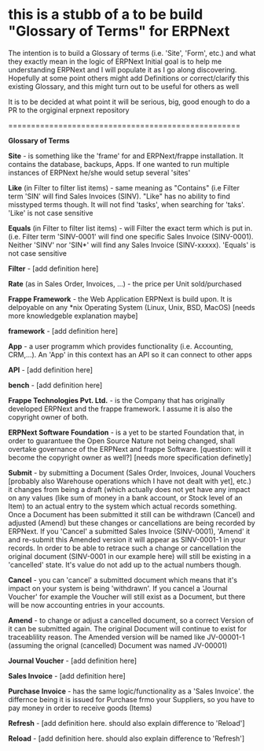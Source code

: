 # this is a stubb of a to be build "Glossary of Terms" for ERPNext

The intention is to build a Glossary of terms (i.e. 'Site', 'Form', etc.) and what they exactly mean in the logic of ERPNext
Initial goal is to help me understanding ERPNext and I will populate it as I go along discovering. Hopefully at some point others might add Definitions or correct/clarify this existing Glossary, and this might turn out to be useful for others as well

It is to be decided at what point it will be serious, big, good enough to do a PR to the orgiginal erpnext repository

===================================================

**Glossary of Terms**

**Site** - is something like the 'frame' for and ERPNext/frappe installation. It contains the database, backups, Apps. If one wanted to run multiple instances of ERPNext he/she would setup several 'sites'

**Like** (in Filter to filter list items) - same meaning as "Contains" (i.e Filter term 'SIN' will find Sales Invoices (SINV). "Like" has no ability to find misstyped terms though. It will not find 'tasks', when searching for 'taks'. 'Like' is not case sensitive

**Equals** (in Filter to filter list items) - will Filter the exact term which is put in. (i.e. Filter term 'SINV-0001' will find one specific Sales Invoice (SINV-0001). Neither 'SINV' nor 'SIN*' will find any Sales Invoice (SINV-xxxxx). 'Equals' is not case sensitive

**Filter** - [add definition here]

**Rate** (as in Sales Order, Invoices, ...) - the price per Unit sold/purchased

**Frappe Framework** - the Web Application ERPNext is build upon. It is delpoyable on any *nix Operating System (Linux, Unix, BSD, MacOS) [needs more knowledgeble explanation maybe]


**framework** - [add definition here]

**App** - a user programm which provides functionality (i.e. Accounting, CRM,...). An 'App' in this context has an API so it can connect to other apps

**API** - [add definition here]

**bench** - [add definition here]

**Frappe Technologies Pvt. Ltd.** - is the Company that has originally developed ERPNext and the frappe framework. I assume it is also the copyright owner of both.

**ERPNext Software Foundation** - is a yet to be started Foundation that, in order to guarantuee the Open Source Nature not being changed, shall overtake governance of the ERPNext and frappe Software. [question: will it become the copyright owner as well?] [needs more specification definetly]

**Submit** - by submitting a Document (Sales Order, Invoices, Jounal Vouchers [probably also Warehouse operations which I have not dealt with yet], etc.) it changes from being a draft (which actually does not yet have any impact on any values (like sum of money in a bank account, or Stock level of an Item) to an actual entry to the system which actual records something. 
Once a Document has been submitted it still can be withdrawn (Cancel) and adjusted (Amend) but these changes or cancellations are being recorded by ERPNext. If you 'Cancel' a submitted Sales Invoice (SINV-0001), 'Amend' it and re-submit this Amended version it will appear as SINV-0001-1 in your records. In order to be able to retrace such a change or cancellation the original document (SINV-0001 in our example here) will still be existing in a 'cancelled' state. It's value do not add up to the actual numbers though.

**Cancel** - you can 'cancel' a submitted document which means that it's impact on your system is being 'withdrawn'. If you cancel a 'Journal Voucher' for example the Voucher will still exist as a Document, but there will be now accounting entries in your accounts.

**Amend** - to change or adjust a cancelled document, so a correct Version of it can be submitted again. The original Document will continue to exist for traceablility reason. The Amended version will be named like JV-00001-1 (assuming the orignal (cancelled) Document was named JV-00001)

**Journal Voucher** - [add definition here]

**Sales Invoice** - [add definition here]

**Purchase Invoice** - has the same logic/functionality as a 'Sales Invoice'. the differnce being it is issued for Purchase frmo your Suppliers, so you have to pay money in order to receive goods (Items)

**Refresh** - [add definition here. should also explain difference to 'Reload']

**Reload** - [add definition here. should also explain difference to 'Refresh']



